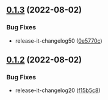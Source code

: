 

## [0.1.3](https://github.com/aehyok/ak-cli/compare/0.1.2...0.1.3) (2022-08-02)


### Bug Fixes

* release-it-changelog50 ([0e5770c](https://github.com/aehyok/ak-cli/commit/0e5770c7509bd2f31f59704c0cedb029b597d070))

## [0.1.2](https://github.com/aehyok/ak-cli/compare/0.1.1...0.1.2) (2022-08-02)


### Bug Fixes

* release-it-changelog20 ([f15b5c8](https://github.com/aehyok/ak-cli/commit/f15b5c81d9de9ada4927e082ed8204f9a0f1b931))